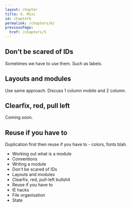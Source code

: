 ```yaml
---
layout: chapter
title: 6. Misc
id: chapter6
permalink: /chapters/6/
previousPage:
  href: /chapters/5
---
```


## Don't be scared of IDs

Sometimes we have to use them. Such as labels.

## Layouts and modules

Use same approach. Discuss 1 column mobile and 2 column.

## Clearfix, red, pull left

Coming soon.

## Reuse if you have to

Duplication first then reuse if you have to - colors, fonts blah.

- Working out what is a module
- Conventions
- Writing a module
- Don't be scared of IDs
- Layouts and modules
- Clearfix, red, pull-left bullshit
- Reuse if you have to
- IE hacks
- File organisation
- State